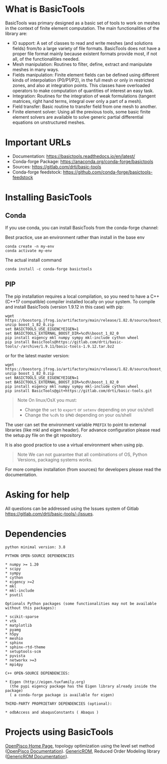 
What is BasicTools
==================

BasicTools was primary designed as a basic set of tools to work on meshes in the context of finite element computation.
The main functionalities of the library are:

* IO support: A set of classes to read and write meshes (and solutions fields) from/to a large variety of file formats. BasicTools does not have a proper file format mainly because existent formats provide most, if not all, of the functionalities needed.
* Mesh manipulation: Routines to filter, define, extract and manipulate meshes in many ways.
* Fields manipulation: Finite element fields can be defined using different kinds of interpolation (P0/P1/P2), in the full mesh or only in restricted zones, and also at integration points. This classes have overloaded operators to make computation of quantities of interest an easy task.
* Integration: Routines for the integration of weak formulations (tangent matrices, right hand terms, integral over only a part of a mesh).
* Field transfer: Basic routine to transfer field from one mesh to another.
* Finite element solver: Using all the previous tools, some basic finite element solvers are available to solve generic partial differential equations on unstructured meshes.


Important URLs
==============

- Documentation: https://basictools.readthedocs.io/en/latest/
- Conda-forge Package: https://anaconda.org/conda-forge/basictools
- Sources: https://gitlab.com/drti/basic-tools
- Conda-forge feedstock: https://github.com/conda-forge/basictools-feedstock


Installing BasicTools
=====================

Conda
-----

If you use conda, you can install BasicTools from the conda-forge channel:

Best practice, use an environment rather than install in the base env

    conda create -n my-env
    conda activate my-env

The actual install command

    conda install -c conda-forge basictools

PIP
---

The pip installation requires a local compilation, so you need to have a C++ (C++17 compatible) compiler installed locally on your system.
To compile and install BasicTools (version 1.9.12 in this case) with pip:

    wget https://boostorg.jfrog.io/artifactory/main/release/1.82.0/source/boost_1_82_0.zip
    unzip boost_1_82_0.zip
    set BASICTOOLS_USE_EIGENCYEIGEN=1
    set BASICTOOLS_EXTERNAL_BOOST_DIR=%cd%\boost_1_82_0
    pip install eigency mkl numpy sympy mkl-include cython wheel
    pip install BasicTools@https://gitlab.com/drti/basic-tools/-/archive/1.9.11/basic-tools-1.9.12.tar.bz2



or for the latest master version:

    wget https://boostorg.jfrog.io/artifactory/main/release/1.82.0/source/boost_1_82_0.zip
    unzip boost_1_82_0.zip
    set BASICTOOLS_USE_EIGENCYEIGEN=1
    set BASICTOOLS_EXTERNAL_BOOST_DIR=%cd%\boost_1_82_0
    pip install eigency mkl numpy sympy mkl-include cython wheel
    pip install BasicTools@git+https://gitlab.com/drti/basic-tools.git

>Note
On linux/OsX you must:
>- Change the `set` to `export` or `setenv` depending on your os/shell
>- Change the `%cd%` to `$PWD`  depending on your os/shell

The user can set the environment variable `PREFIX` to point to external libraries (like mkl and eigen header). For advance configuration please read the setup.py file on the git repository.

It is also good practice to use a virtual environment when using pip.


>Note
We can not guarantee that all combinations of OS, Python Versions, packaging systems works.


For more complex installation (from sources) for developers please read the documentation.


Asking for help
===============

All questions can be addressed using the Issues system of Gitlab https://gitlab.com/drti/basic-tools/-/issues.


Dependencies
============

    python minimal version: 3.8

    PYTHON OPEN-SOURCE DEPENDENCIES

    * numpy >= 1.20
    * scipy
    * sympy
    * cython
    * eigency >=2
    * mkl
    * mkl-include
    * psutil

    Optionals Python packages (some functionalities may not be available without this packages):

    * scikit-sparse
    * vtk
    * matplotlib
    * pyamg
    * h5py
    * meshio
    * sphinx
    * sphinx-rtd-theme
    * setuptools-scm
    * pyvista
    * networkx >=3
    * mpi4py

    C++ OPEN-SOURCE DEPENDENCIES:

    * Eigen (http://eigen.tuxfamily.org)
      (the pypi eigency package has the Eigen library already inside the package)
      ( a conda-forge package is available for eigen)

    THIRD-PARTY PROPRIETARY DEPENDENCIES (optional):

    * odbAccess and abaqusConstants ( Abaqus )

Projects using BasicTools
=========================

[OpenPisco Home Page](https://gitlab.com/openpisco/openpisco), topology optimization using the level set method ([OpenPisco Documentation](https://openpisco.readthedocs.io)).
[GenericROM](https://gitlab.com/drti/genericrom), Reduced Order Modeling library  ([GenericROM Documentation](https://genericrom.readthedocs.io/en/latest/)).
